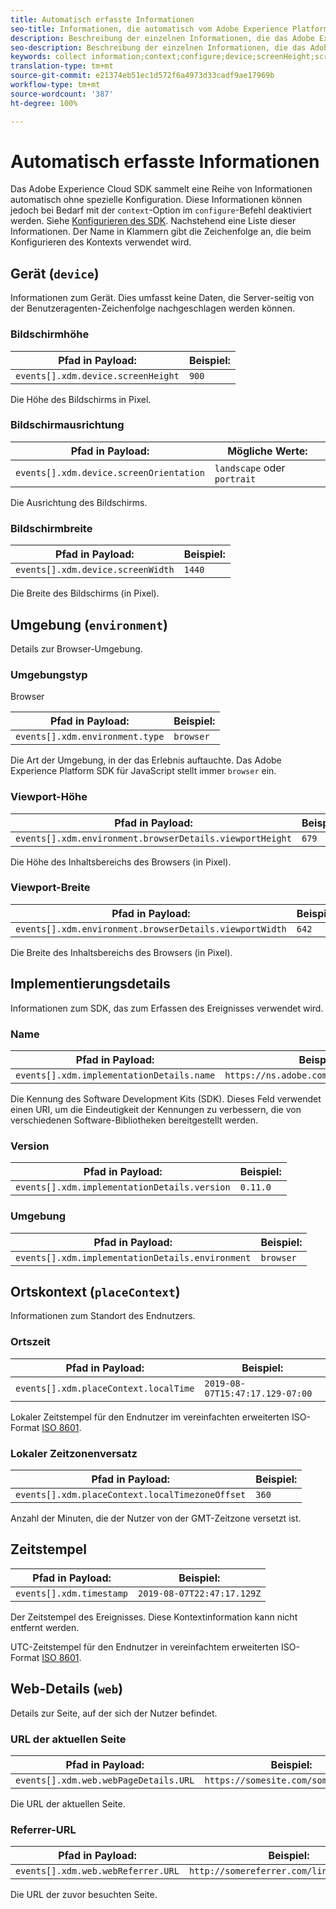 ```yaml
---
title: Automatisch erfasste Informationen
seo-title: Informationen, die automatisch vom Adobe Experience Platform Web SDK erfasst werden
description: Beschreibung der einzelnen Informationen, die das Adobe Experience Cloud SDK automatisch erfasst
seo-description: Beschreibung der einzelnen Informationen, die das Adobe Experience Cloud SDK automatisch erfasst
keywords: collect information;context;configure;device;screenHeight;screen Height;screenOrientation;screen Orientation;screenWidth;screen Width;environment;viewportHeight;viewport Height;viewportWidth;viewport Width;crowserDetails;browser details;implementationDetails;implementation Details;name;version;placeContext;localTime;local Time;localTimezoneOffset;local Timezone Offset;timestamp;web;url;webPageDetails;web Page Details;webReferrer;web Referrer;landscape;portrait;
translation-type: tm+mt
source-git-commit: e21374eb51ec1d572f6a4973d33cadf9ae17969b
workflow-type: tm+mt
source-wordcount: '387'
ht-degree: 100%

---
```



# Automatisch erfasste Informationen

Das Adobe Experience Cloud SDK sammelt eine Reihe von Informationen automatisch ohne spezielle Konfiguration. Diese Informationen können jedoch bei Bedarf mit der `context`-Option im `configure`-Befehl deaktiviert werden. Siehe [Konfigurieren des SDK](../fundamentals/configuring-the-sdk.md). Nachstehend eine Liste dieser Informationen. Der Name in Klammern gibt die Zeichenfolge an, die beim Konfigurieren des Kontexts verwendet wird.

## Gerät (`device`)

Informationen zum Gerät. Dies umfasst keine Daten, die Server-seitig von der Benutzeragenten-Zeichenfolge nachgeschlagen werden können.

### Bildschirmhöhe

| **Pfad in Payload:** | **Beispiel:** |
| ---------------------------------- | ------------ |
| `events[].xdm.device.screenHeight` | `900` |

Die Höhe des Bildschirms in Pixel.

### Bildschirmausrichtung

| **Pfad in Payload:** | **Mögliche Werte:** |
| --------------------------------------- | ------------------------- |
| `events[].xdm.device.screenOrientation` | `landscape` oder `portrait` |

Die Ausrichtung des Bildschirms.

### Bildschirmbreite

| **Pfad in Payload:** | **Beispiel:** |
| --------------------------------- | ------------ |
| `events[].xdm.device.screenWidth` | `1440` |

Die Breite des Bildschirms (in Pixel).

## Umgebung (`environment`)

Details zur Browser-Umgebung.

### Umgebungstyp

Browser

| **Pfad in Payload:** | **Beispiel:** |
| ------------------------------- | ------------ |
| `events[].xdm.environment.type` | `browser` |

Die Art der Umgebung, in der das Erlebnis auftauchte. Das Adobe Experience Platform SDK für JavaScript stellt immer `browser` ein.

### Viewport-Höhe

| **Pfad in Payload:** | **Beispiel:** |
| -------------------------------------------------------- | ------------ |
| `events[].xdm.environment.browserDetails.viewportHeight` | `679` |

Die Höhe des Inhaltsbereichs des Browsers (in Pixel).

### Viewport-Breite

| **Pfad in Payload:** | **Beispiel:** |
| ------------------------------------------------------- | ------------ |
| `events[].xdm.environment.browserDetails.viewportWidth` | `642` |

Die Breite des Inhaltsbereichs des Browsers (in Pixel).

## Implementierungsdetails

Informationen zum SDK, das zum Erfassen des Ereignisses verwendet wird.

### Name

| **Pfad in Payload:** | **Beispiel:** |
| ----------------------------------------- | --------------------------------------- |
| `events[].xdm.implementationDetails.name` | `https://ns.adobe.com/experience/alloy` |

Die Kennung des Software Development Kits (SDK).  Dieses Feld verwendet einen URI, um die Eindeutigkeit der Kennungen zu verbessern, die von verschiedenen Software-Bibliotheken bereitgestellt werden.

### Version

| **Pfad in Payload:** | **Beispiel:** |
| -------------------------------------------- | ------------ |
| `events[].xdm.implementationDetails.version` | `0.11.0` |

### Umgebung

| **Pfad in Payload:** | **Beispiel:** |
| ------------------------------------------------ | ------------ |
| `events[].xdm.implementationDetails.environment` | `browser` |


## Ortskontext (`placeContext`)

Informationen zum Standort des Endnutzers.

### Ortszeit

| **Pfad in Payload:** | **Beispiel:** |
| ------------------------------------- | ------------------------------- |
| `events[].xdm.placeContext.localTime` | `2019-08-07T15:47:17.129-07:00` |

Lokaler Zeitstempel für den Endnutzer im vereinfachten erweiterten ISO-Format [ISO 8601](https://tools.ietf.org/html/rfc3339#section-5.6).

### Lokaler Zeitzonenversatz

| **Pfad in Payload:** | **Beispiel:** |
| ----------------------------------------------- | ------------ |
| `events[].xdm.placeContext.localTimezoneOffset` | `360` |

Anzahl der Minuten, die der Nutzer von der GMT-Zeitzone versetzt ist.

## Zeitstempel

| **Pfad in Payload:** | **Beispiel:** |
| ------------------------ | -------------------------- |
| `events[].xdm.timestamp` | `2019-08-07T22:47:17.129Z` |

Der Zeitstempel des Ereignisses.  Diese Kontextinformation kann nicht entfernt werden.

UTC-Zeitstempel für den Endnutzer in vereinfachtem erweiterten ISO-Format [ISO 8601](https://tools.ietf.org/html/rfc3339#section-5.6).

## Web-Details (`web`)

Details zur Seite, auf der sich der Nutzer befindet.

### URL der aktuellen Seite

| **Pfad in Payload:** | **Beispiel:** |
| ------------------------------------- | ------------------------------------ |
| `events[].xdm.web.webPageDetails.URL` | `https://somesite.com/somepage.html` |

Die URL der aktuellen Seite.

### Referrer-URL

| **Pfad in Payload:** | **Beispiel:** |
| ---------------------------------- | ----------------------------------------- |
| `events[].xdm.web.webReferrer.URL` | `http://somereferrer.com/linkedpage.html` |

Die URL der zuvor besuchten Seite.
